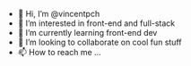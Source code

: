 - 👋 Hi, I’m @vincentpch
- 👀 I’m interested in front-end and full-stack
- 🌱 I’m currently learning front-end dev
- 💞️ I’m looking to collaborate on cool fun stuff
- 📫 How to reach me ...

<!---
vincentpch/vincentpch is a ✨ special ✨ repository because its `README.md` (this file) appears on your GitHub profile.
You can click the Preview link to take a look at your changes.
--->
